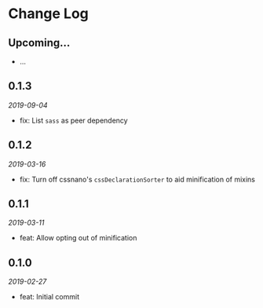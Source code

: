 # Change Log

## Upcoming...

- ... <!-- Add new lines here. Version number will be decided later -->

## 0.1.3

_2019-09-04_

- fix: List `sass` as peer dependency

## 0.1.2

_2019-03-16_

- fix: Turn off cssnano's `cssDeclarationSorter` to aid minification of mixins

## 0.1.1

_2019-03-11_

- feat: Allow opting out of minification

## 0.1.0

_2019-02-27_

- feat: Initial commit

